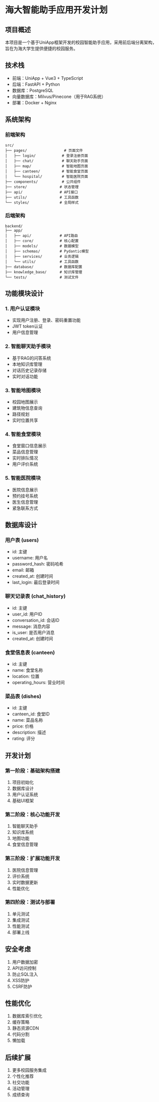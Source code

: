 # 海大智能助手应用开发计划

## 项目概述
本项目是一个基于UniApp框架开发的校园智能助手应用，采用前后端分离架构，旨在为海大学生提供便捷的校园服务。

## 技术栈
- 前端：UniApp + Vue3 + TypeScript
- 后端：FastAPI + Python
- 数据库：PostgreSQL
- 向量数据库：Milvus/Pinecone（用于RAG系统）
- 部署：Docker + Nginx

## 系统架构

### 前端架构
```
src/
├── pages/                 # 页面文件
│   ├── login/            # 登录注册页面
│   ├── chat/             # 聊天助手页面
│   ├── map/              # 智能地图页面
│   ├── canteen/          # 智能食堂页面
│   └── hospital/         # 智能医院页面
├── components/           # 公共组件
├── store/               # 状态管理
├── api/                 # API接口
├── utils/               # 工具函数
└── styles/              # 全局样式
```

### 后端架构
```
backend/
├── app/
│   ├── api/             # API路由
│   ├── core/            # 核心配置
│   ├── models/          # 数据模型
│   ├── schemas/         # Pydantic模型
│   ├── services/        # 业务逻辑
│   └── utils/           # 工具函数
├── database/            # 数据库配置
├── knowledge_base/      # 知识库管理
└── tests/               # 测试文件
```

## 功能模块设计

### 1. 用户认证模块
- 实现用户注册、登录、密码重置功能
- JWT token认证
- 用户信息管理

### 2. 智能聊天助手模块
- 基于RAG的问答系统
- 本地知识库管理
- 对话历史记录存储
- 实时对话功能

### 3. 智能地图模块
- 校园地图展示
- 建筑物信息查询
- 路径规划
- 实时位置共享

### 4. 智能食堂模块
- 食堂窗口信息展示
- 菜品信息管理
- 实时排队情况
- 用户评价系统

### 5. 智能医院模块
- 医院信息展示
- 预约挂号系统
- 医生信息管理
- 紧急联系方式

## 数据库设计

### 用户表 (users)
- id: 主键
- username: 用户名
- password_hash: 密码哈希
- email: 邮箱
- created_at: 创建时间
- last_login: 最后登录时间

### 聊天记录表 (chat_history)
- id: 主键
- user_id: 用户ID
- conversation_id: 会话ID
- message: 消息内容
- is_user: 是否用户消息
- created_at: 创建时间

### 食堂信息表 (canteen)
- id: 主键
- name: 食堂名称
- location: 位置
- operating_hours: 营业时间

### 菜品表 (dishes)
- id: 主键
- canteen_id: 食堂ID
- name: 菜品名称
- price: 价格
- description: 描述
- rating: 评分

## 开发计划

### 第一阶段：基础架构搭建
1. 项目初始化
2. 数据库设计
3. 用户认证系统
4. 基础UI框架

### 第二阶段：核心功能开发
1. 智能聊天助手
2. 知识库系统
3. 地图功能
4. 食堂信息管理

### 第三阶段：扩展功能开发
1. 医院信息管理
2. 评价系统
3. 实时数据更新
4. 性能优化

### 第四阶段：测试与部署
1. 单元测试
2. 集成测试
3. 性能测试
4. 部署上线

## 安全考虑
1. 用户数据加密
2. API访问控制
3. 防止SQL注入
4. XSS防护
5. CSRF防护

## 性能优化
1. 数据库索引优化
2. 缓存策略
3. 静态资源CDN
4. 代码分割
5. 懒加载

## 后续扩展
1. 更多校园服务集成
2. 个性化推荐
3. 社交功能
4. 活动管理
5. 成绩查询 